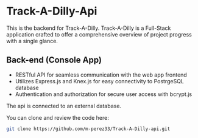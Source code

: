 # Track-A-Dilly-Api
This is the backend for Track-A-Dilly. 
Track-A-Dilly is a Full-Stack application crafted to offer a comprehensive overview of project progress with a single glance.


## Back-end (Console App)
- RESTful API for seamless communication with the web app frontend
- Utilizes Express.js and Knex.js for easy connectivity to PostrgeSQL database
- Authentication and authorization for secure user access with bcrypt.js

The api is connected to an external database. 

You can clone and review the code here:

```bash
git clone https://github.com/m-perez33/Track-A-Dilly-api.git
```


